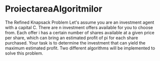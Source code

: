 # ProiectareaAlgoritmilor
The Refined Knapsack Problem
Let's assume you are an investment agent with a capital C. There are n investment offers available for you to choose from. Each offer i has a certain number of shares available at a given price per share, which can bring an estimated profit of pi for each share purchased. Your task is to determine the investment that can yield the maximum estimated profit. Two different algorithms will be implemented to solve this problem.
